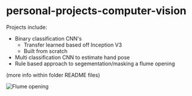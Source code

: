 # personal-projects-computer-vision

Projects include:
- Binary classification CNN's 
    - Transfer learned based off Inception V3
    - Built from scratch
- Multi classification CNN to estimate hand pose
- Rule based approach to segementation/masking a flume opening

(more info within folder README files)


![Flume opening](./rule_based_flume_detection_algorithm/images/pp1.png)
